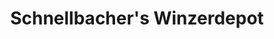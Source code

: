 ---
title: "Schnellbacher's Winzerdepot"
url: /luetzelbach/schnellbachers-winzerdepot/
shop: Wein
---